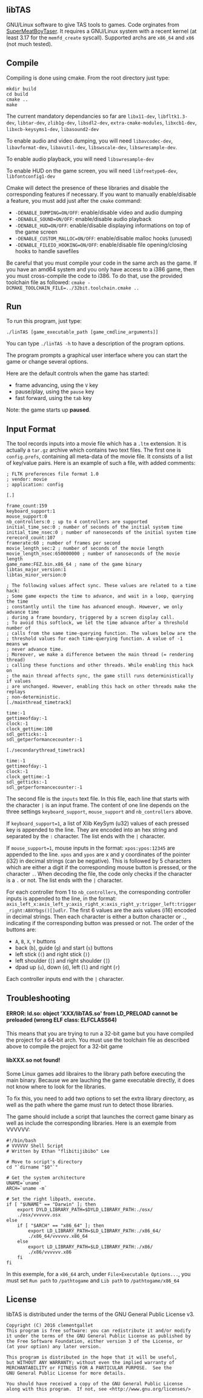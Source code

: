 ## libTAS

GNU/Linux software to give TAS tools to games. Code orginates from [SuperMeatBoyTaser](https://github.com/DeathlyDeep/SuperMeatBoyTaser). It requires a GNU/Linux system with a recent kernel (at least 3.17 for the `memfd_create` syscall). Supported archs are `x86_64` and `x86` (not much tested).

## Compile

Compiling is done using cmake. From the root directory just type:

    mkdir build
    cd build
    cmake ..
    make

The current mandatory dependancies so far are `libx11-dev`, `libfltk1.3-dev`, `libtar-dev`, `zlib1g-dev`, `libsdl2-dev`, `extra-cmake-modules`, `libxcb1-dev`, `libxcb-keysyms1-dev`, `libasound2-dev`

To enable audio and video dumping, you will need `libavcodec-dev`, `libavformat-dev`, `libavutil-dev`, `libswscale-dev`, `libswresample-dev`.

To enable audio playback, you will need `libswresample-dev` 

To enable HUD on the game screen, you will need `libfreetype6-dev`, `libfontconfig1-dev`

Cmake will detect the presence of these libraries and disable the corresponding features if necessary.
If you want to manually enable/disable a feature, you must add just after the `cmake` command:

- `-DENABLE_DUMPING=ON/OFF`: enable/disable video and audio dumping
- `-DENABLE_SOUND=ON/OFF`: enable/disable audio playback
- `-DENABLE_HUD=ON/OFF`: enable/disable displaying informations on top of the game screen
- `-DENABLE_CUSTOM_MALLOC=ON/OFF`: enable/disable malloc hooks (unused)
- `-DENABLE_FILEIO_HOOKING=ON/OFF`: enable/disable file opening/closing hooks to handle savefiles

Be careful that you must compile your code in the same arch as the game. If you have an amd64 system and you only have access to a i386 game, then you must cross-compile the code to i386. To do that, use the provided toolchain file as followed: `cmake -DCMAKE_TOOLCHAIN_FILE=../32bit.toolchain.cmake ..`

## Run

To run this program, just type:

    ./linTAS [game_executable_path [game_cmdline_arguments]]

You can type `./linTAS -h` to have a description of the program options.

The program prompts a graphical user interface where you can start the game or change several options.

Here are the default controls when the game has started:

- frame advancing, using the `V` key
- pause/play, using the `pause` key
- fast forward, using the `tab` key

Note: the game starts up **paused**.

## Input Format

The tool records inputs into a movie file which has a `.ltm` extension. It is actually a `tar.gz` archive which contains two text files. The first one is `config.prefs`, containing all meta-data of the movie file. It consists of a list of key/value pairs. Here is an example of such a file, with added comments:
```
; FLTK preferences file format 1.0
; vendor: movie
; application: config

[.]

frame_count:159
keyboard_support:1
mouse_support:0
nb_controllers:0 ; up to 4 controllers are supported
initial_time_sec:0 ; number of seconds of the initial system time
initial_time_nsec:0 ; number of nanoseconds of the initial system time
rerecord_count:107
framerate:60 ; number of frames per second
movie_length_sec:2 ; number of seconds of the movie length
movie_length_nsec:650000000 ; number of nanoseconds of the movie length
game_name:FEZ.bin.x86_64 ; name of the game binary
libtas_major_version:1
libtas_minor_version:0

; The following values affect sync. These values are related to a time hack:
; Some game expects the time to advance, and wait in a loop, querying the time
; constantly until the time has advanced enough. However, we only advance time
; during a frame boundary, triggered by a screen display call.
; To avoid this softlock, we let the time advance after a threshold number of
; calls from the same time-querying function. The values below are the
; threshold values for each time-querying function. A value of -1 means we
; never advance time.
; Moreover, we make a difference between the main thread (= rendering thread)
; calling these functions and other threads. While enabling this hack on
; the main thread affects sync, the game still runs deterministically if values
; are unchanged. However, enabling this hack on other threads make the replays
; non-deterministic.
[./mainthread_timetrack]

time:-1
gettimeofday:-1
clock:-1
clock_gettime:100
sdl_getticks:-1
sdl_getperformancecounter:-1

[./secondarythread_timetrack]

time:-1
gettimeofday:-1
clock:-1
clock_gettime:-1
sdl_getticks:-1
sdl_getperformancecounter:-1
```

The second file is the `inputs` text file. In this file, each line that starts with the character `|` is an input frame.
The content of one line depends on the three settings `keyboard_support`, `mouse_support` and `nb_controllers` above.

If `keyboard_support=1`, a list of Xlib KeySym (u32) values of each pressed key is appended to the line. They are encoded into an hex string and separated by the `:` character. The list ends with the `|` character.

If `mouse_support=1`, mouse inputs in the format: `xpos:ypos:12345` are appended to the line. `xpos` and `ypos` are x and y coordinates of the pointer (i32) in decimal strings (can be negative). This is followed by 5 characters which are either a digit if the corresponding mouse button is pressed, or the character `.`. When decoding the file, the code only checks if the character is a `.` or not. The list ends with the `|` character.

For each controller from 1 to `nb_controllers`, the corresponding controller inputs is appended to the line, in the format: `axis_left_x:axis_left_y:axis_right_x:axis_right_y:trigger_left:trigger_right:ABXYbgs()[]udlr`. The first 6 values are the axis values (i16) encoded in decimal strings. Then each character is either a button character or `.`, indicating if the corresponding button was pressed or not. The order of the buttons are:
- `A`, `B`, `X`, `Y` buttons
- back (`b`), guide (`g`) and start (`s`) buttons
- left stick (`(`) and right stick (`)`)
- left shoulder (`[`) and right shoulder (`]`)
- dpad up (`u`), down (`d`), left (`l`) and right (`r`)

Each controller inputs end with the `|` character.

## Troubleshooting

#### ERROR: ld.so: object 'XXX/libTAS.so' from LD_PRELOAD cannot be preloaded (wrong ELF class: ELFCLASS64)

This means that you are trying to run a 32-bit game but you have compiled the project for a 64-bit arch. You must use the toolchain file as described above to compile the project for a 32-bit game

#### libXXX.so not found!

Some Linux games add libraires to the library path before executing the main binary. Because we are lauching the game executable directly, it does not know where to look for the libraries.

To fix this, you need to add two options to set the extra library directory, as well as the path where the game must run to detect those libraries.

The game should include a script that launches the correct game binary as well as include the corresponding libraries. Here is an exemple from VVVVVV:

```
#!/bin/bash
# VVVVVV Shell Script
# Written by Ethan "flibitijibibo" Lee

# Move to script's directory
cd "`dirname "$0"`"

# Get the system architecture
UNAME=`uname`
ARCH=`uname -m`

# Set the right libpath, execute.
if [ "$UNAME" == "Darwin" ]; then
	export DYLD_LIBRARY_PATH=$DYLD_LIBRARY_PATH:./osx/
	./osx/vvvvvv.osx
else
	if [ "$ARCH" == "x86_64" ]; then
		export LD_LIBRARY_PATH=$LD_LIBRARY_PATH:./x86_64/
		./x86_64/vvvvvv.x86_64
	else
		export LD_LIBRARY_PATH=$LD_LIBRARY_PATH:./x86/
		./x86/vvvvvv.x86
	fi
fi
```

In this exemple, for a `x86_64` arch, under `File>Executable Options...`, you must set `Run path` to `/pathtogame` and `Lib path` to `/pathtogame/x86_64`

## License

libTAS is distributed under the terms of the GNU General Public License v3.

    Copyright (C) 2016 clementgallet
    This program is free software: you can redistribute it and/or modify
    it under the terms of the GNU General Public License as published by
    the Free Software Foundation, either version 3 of the License, or
    (at your option) any later version.

    This program is distributed in the hope that it will be useful,
    but WITHOUT ANY WARRANTY; without even the implied warranty of
    MERCHANTABILITY or FITNESS FOR A PARTICULAR PURPOSE.  See the
    GNU General Public License for more details.

    You should have received a copy of the GNU General Public License
    along with this program.  If not, see <http://www.gnu.org/licenses/>
